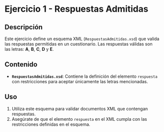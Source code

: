 # Ejercicio 1 - Respuestas Admitidas

## Descripción
Este ejercicio define un esquema XML (`RespuestasAdmitidas.xsd`) que valida las respuestas permitidas en un cuestionario. Las respuestas válidas son las letras: **A**, **B**, **C**, **D** y **E**.

## Contenido
- **`RespuestasAdmitidas.xsd`**: Contiene la definición del elemento `respuesta` con restricciones para aceptar únicamente las letras mencionadas.

## Uso
1. Utiliza este esquema para validar documentos XML que contengan respuestas.
2. Asegúrate de que el elemento `respuesta` en el XML cumpla con las restricciones definidas en el esquema.
